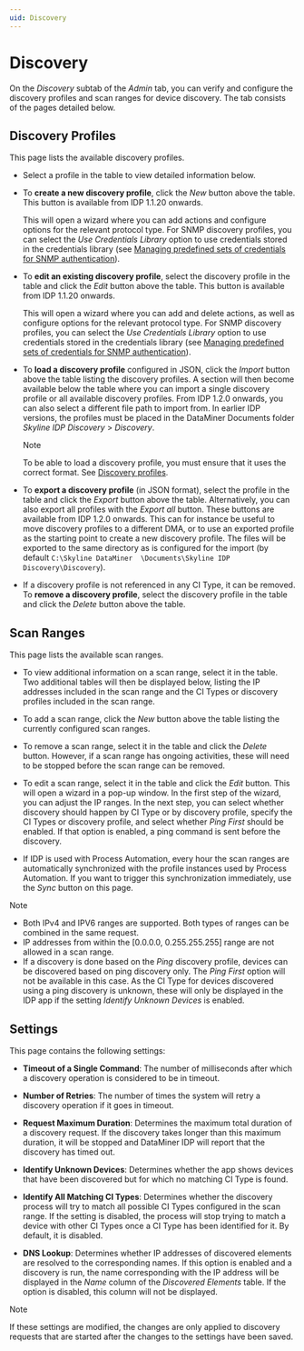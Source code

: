 ```yaml
---
uid: Discovery
---
```


# Discovery

On the *Discovery* subtab of the *Admin* tab, you can verify and configure the discovery profiles and scan ranges for device discovery. The tab consists of the pages detailed below.

## Discovery Profiles

This page lists the available discovery profiles.

- Select a profile in the table to view detailed information below.

- To **create a new discovery profile**, click the *New* button above the table. This button is available from IDP 1.1.20 onwards.

  This will open a wizard where you can add actions and configure options for the relevant protocol type. For SNMP discovery profiles, you can select the *Use Credentials Library* option to use credentials stored in the credentials library (see [Managing predefined sets of credentials for SNMP authentication](xref:Managing_predefined_sets_of_credentials_for_SNMP_authentication)).

- To **edit an existing discovery profile**, select the discovery profile in the table and click the *Edit* button above the table. This button is available from IDP 1.1.20 onwards.

  This will open a wizard where you can add and delete actions, as well as configure options for the relevant protocol type. For SNMP discovery profiles, you can select the *Use Credentials Library* option to use credentials stored in the credentials library (see [Managing predefined sets of credentials for SNMP authentication](xref:Managing_predefined_sets_of_credentials_for_SNMP_authentication)).

- To **load a discovery profile** configured in JSON, click the *Import* button above the table listing the discovery profiles. A section will then become available below the table where you can import a single discovery profile or all available discovery profiles. From IDP 1.2.0 onwards, you can also select a different file path to import from. In earlier IDP versions, the profiles must be placed in the DataMiner Documents folder *Skyline IDP Discovery* > *Discovery*.

  > [!NOTE]
  > To be able to load a discovery profile, you must ensure that it uses the correct format. See [Discovery profiles](xref:Discovery_profiles).

- To **export a discovery profile** (in JSON format), select the profile in the table and click the *Export* button above the table. Alternatively, you can also export all profiles with the *Export all* button. These buttons are available from IDP 1.2.0 onwards. This can for instance be useful to move discovery profiles to a different DMA, or to use an exported profile as the starting point to create a new discovery profile. The files will be exported to the same directory as is configured for the import (by default `C:\Skyline DataMiner  \Documents\Skyline IDP Discovery\Discovery`).

- If a discovery profile is not referenced in any CI Type, it can be removed. To **remove a discovery profile**, select the discovery profile in the table and click the *Delete* button above the table.

## Scan Ranges

This page lists the available scan ranges.

- To view additional information on a scan range, select it in the table. Two additional tables will then be displayed below, listing the IP addresses included in the scan range and the CI Types or discovery profiles included in the scan range.

- To add a scan range, click the *New* button above the table listing the currently configured scan ranges.

- To remove a scan range, select it in the table and click the *Delete* button. However, if a scan range has ongoing activities, these will need to be stopped before the scan range can be removed.

- To edit a scan range, select it in the table and click the *Edit* button. This will open a wizard in a pop-up window. In the first step of the wizard, you can adjust the IP ranges. In the next step, you can select whether discovery should happen by CI Type or by discovery profile, specify the CI Types or discovery profile, and select whether *Ping First* should be enabled. If that option is enabled, a ping command is sent before the discovery.

- If IDP is used with Process Automation, every hour the scan ranges are automatically synchronized with the profile instances used by Process Automation. If you want to trigger this synchronization immediately, use the *Sync* button on this page.

> [!NOTE]
>
> - Both IPv4 and IPV6 ranges are supported. Both types of ranges can be combined in the same request.
> - IP addresses from within the \[0.0.0.0, 0.255.255.255] range are not allowed in a scan range.
> - If a discovery is done based on the *Ping* discovery profile, devices can be discovered based on ping discovery only. The *Ping First* option will not be available in this case. As the CI Type for devices discovered using a ping discovery is unknown, these will only be displayed in the IDP app if the setting *Identify Unknown Devices* is enabled.

## Settings

This page contains the following settings:

- **Timeout of a Single Command**: The number of milliseconds after which a discovery operation is considered to be in timeout.

- **Number of Retries**: The number of times the system will retry a discovery operation if it goes in timeout.

- **Request Maximum Duration**: Determines the maximum total duration of a discovery request. If the discovery takes longer than this maximum duration, it will be stopped and DataMiner IDP will report that the discovery has timed out.

- **Identify Unknown Devices**: Determines whether the app shows devices that have been discovered but for which no matching CI Type is found.

- **Identify All Matching CI Types**: Determines whether the discovery process will try to match all possible CI Types configured in the scan range. If the setting is disabled, the process will stop trying to match a device with other CI Types once a CI Type has been identified for it. By default, it is disabled.

- **DNS Lookup**: Determines whether IP addresses of discovered elements are resolved to the corresponding names. If this option is enabled and a discovery is run, the name corresponding with the IP address will be displayed in the *Name* column of the *Discovered Elements* table. If the option is disabled, this column will not be displayed.

> [!NOTE]
> If these settings are modified, the changes are only applied to discovery requests that are started after the changes to the settings have been saved.
